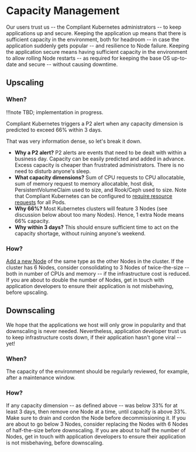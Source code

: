 # Capacity Management

Our users trust us -- the Compliant Kubernetes administrators -- to keep applications up and secure.
Keeping the application up means that there is sufficient capacity in the environment, both for headroom -- in case the application suddenly gets popular -- and resilience to Node failure.
Keeping the application secure means having sufficient capacity in the environment to allow rolling Node restarts -- as required for keeping the base OS up-to-date and secure -- without causing downtime.

## Upscaling

### When?

!!!note
    TBD; implementation in progress.

Compliant Kubernetes triggers a P2 alert when any capacity dimension is predicted to exceed 66% within 3 days.

That was very information dense, so let's break it down.

* **Why a P2 alert?** P2 alerts are events that need to be dealt with within a business day. Capacity can be easily predicted and added in advance. Excess capacity is cheaper than frustrated administrators. There is no need to disturb anyone's sleep.
* **What capacity dimensions?** Sum of CPU requests to CPU allocatable, sum of memory request to memory allocatable, host disk, PersistentVolumeClaim used to size, and Rook/Ceph used to size. Note that Compliant Kubernetes can be configured to [require resource requests](/user-guide/safeguards/#avoid-downtime-with-resource-requests) for all Pods.
* **Why 66%?** Most Kubernetes clusters will feature 3 Nodes (see discussion below about too many Nodes). Hence, 1 extra Node means 66% capacity.
* **Why within 3 days?** This should ensure sufficient time to act on the capacity shortage, without ruining anyone's weekend.

### How?

[Add a new Node](/operator-manual/troubleshooting/#node-seems-really-not-fine-i-want-a-new-one) of the same type as the other Nodes in the cluster.
If the cluster has 6 Nodes, consider consolidating to 3 Nodes of twice-the-size -- both in number of CPUs and memory -- if the infrastructure cost is reduced.
If you are about to double the number of Nodes, get in touch with application developers to ensure their application is not misbehaving, before upscaling.

## Downscaling

We hope that the applications we host will only grow in popularity and that downscaling is never needed.
Nevertheless, application developer trust us to keep infrastructure costs down, if their application hasn't gone viral -- yet!

### When?

The capacity of the environment should be regularly reviewed, for example, after a maintenance window.

### How?

If any capacity dimension -- as defined above -- was below 33% for at least 3 days, then remove one Node at a time, until capacity is above 33%.
Make sure to drain and cordon the Node before decommissioning it.
If you are about to go below 3 Nodes, consider replacing the Nodes with 6 Nodes of half-the-size before downscaling.
If you are about to half the number of Nodes, get in touch with application developers to ensure their application is not misbehaving, before downscaling.
